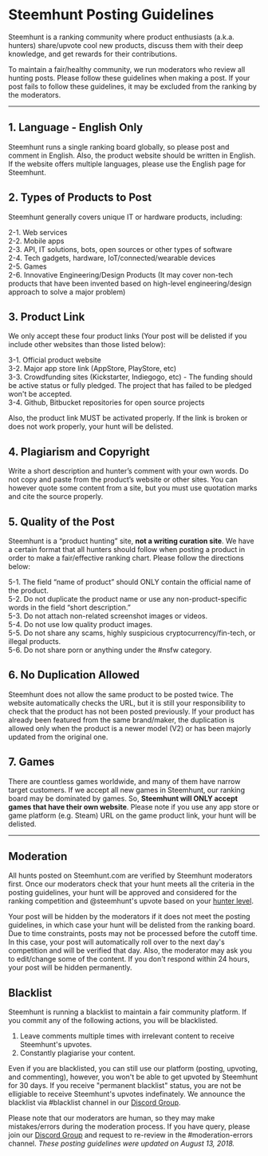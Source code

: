# Steemhunt Posting Guidelines

Steemhunt is a ranking community where product enthusiasts (a.k.a. hunters) share/upvote cool new products, discuss them with their deep knowledge, and get rewards for their contributions. 

To maintain a fair/healthy community, we run moderators who review all hunting posts. Please follow these guidelines when making a post. If your post fails to follow these guidelines, it may be excluded from the ranking by the moderators.

<hr>

## 1. Language - English Only
Steemhunt runs a single ranking board globally, so please post and comment in English. Also, the product website should be written in English. If the website offers multiple languages, please use the English page for Steemhunt.

## 2. Types of Products to Post
Steemhunt generally covers unique IT or hardware products, including:

2-1. Web services<br>
2-2. Mobile apps<br>
2-3. API, IT solutions, bots, open sources or other types of software<br>
2-4. Tech gadgets, hardware, IoT/connected/wearable devices<br>
2-5. Games<br>
2-6. Innovative Engineering/Design Products (It may cover non-tech products that have been invented based on high-level engineering/design approach to solve a major problem)

## 3. Product Link
We only accept these four product links (Your post will be delisted if you include other websites than those listed below):

3-1. Official product website<br>
3-2. Major app store link (AppStore, PlayStore, etc)<br>
3-3. Crowdfunding sites (Kickstarter, Indiegogo, etc) - The funding should be active status or fully pledged. The project that has failed to be pledged won't be accepted.<br>
3-4. Github, Bitbucket repositories for open source projects 

Also, the product link MUST be activated properly. If the link is broken or does not work properly, your hunt will be delisted.

## 4. Plagiarism and Copyright
Write a short description and hunter’s comment with your own words. Do not copy and paste from the product’s website or other sites. You can however quote some content from a site, but you must use quotation marks and cite the source properly.

## 5. Quality of the Post
Steemhunt is a “product hunting” site, **not a writing curation site**. We have a certain format that all hunters should follow when posting a product in order to make a fair/effective ranking chart. Please follow the directions below:

5-1. The field “name of product” should ONLY contain the official name of the product.<br>
5-2. Do not duplicate the product name or use any non-product-specific words in the field “short description.” <br>
5-3. Do not attach non-related screenshot images or videos.<br>
5-4. Do not use low quality product images.<br>
5-5. Do not share any scams, highly suspicious cryptocurrency/fin-tech, or illegal products.<br>
5-6. Do not share porn or anything under the #nsfw category.

## 6. No Duplication Allowed
Steemhunt does not allow the same product to be posted twice. The website automatically checks the URL, but it is still your responsibility to check that the product has not been posted previously. If your product has already been featured from the same brand/maker, the duplication is allowed only when the product is a newer model (V2) or has been majorly updated from the original one.

## 7. Games
There are countless games worldwide, and many of them have narrow target customers. If we accept all new games in Steemhunt, our ranking board may be dominated by games. So, **Steemhunt will ONLY accept games that have their own website**. Please note if you use any app store or game platform (e.g. Steam) URL on the game product link, your hunt will be delisted.


<hr>

## Moderation
All hunts posted on Steemhunt.com are verified by Steemhunt moderators first. Once our moderators check that your hunt meets all the criteria in the posting guidelines, your hunt will be approved and considered for the ranking competition and @steemhunt's upvote based on your [hunter level](https://steemit.com/steemhunt/@steemhunt/steemhunt-abv-2-0-introducing-hunter-level-based-steemhunt-upvotes-or-new-category-search-feature).

Your post will be hidden by the moderators if it does not meet the posting guidelines, in which case your hunt will be delisted from the ranking board. Due to time constraints, posts may not be processed before the cutoff time. In this case, your post will automatically roll over to the next day's competition and will be verified that day. Also, the moderator may ask you to edit/change some of the content. If you don't respond within 24 hours, your post will be hidden permanently.

## Blacklist
Steemhunt is running a blacklist to maintain a fair community platform. If you commit any of the following actions, you will be blacklisted.
1. Leave comments multiple times with irrelevant content to receive Steemhunt's upvotes.
2. Constantly plagiarise your content.

Even if you are blacklisted, you can still use our platform (posting, upvoting, and commenting), however, you won't be able to get upvoted by Steemhunt for 30 days. If you receive "permanent blacklist" status, you are not be elligiable to receive Steemhunt's upvotes indefinately. We announce the blacklist via #blacklist channel in our [Discord Group](https://discord.gg/mWXpgks).


Please note that our moderators are human, so they may make mistakes/errors during the moderation process. If you have query, please join our [Discord Group](https://discord.gg/mWXpgks) and request to re-review in the #moderation-errors channel. *These posting guidelines were updated on August 13, 2018.*
